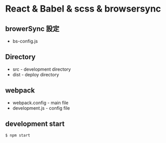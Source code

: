 # React & Babel & scss & browsersync

## browerSync 設定
 - bs-config.js

## Directory

- src - development directory
- dist - deploy directory

## webpack

- webpack.config - main file
- development.js - config file

## development start

``` $ npm start ```